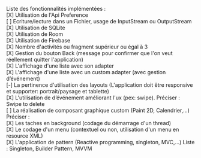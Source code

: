 Liste des fonctionnalités implémentées :<br>
[X] Utilisation de l'Api Preference<br>
[ ] Ecriture/lecture dans un Fichier, usage de InputStream ou OutputStream<br>
[X] Utilisation de SQLite<br>
[X] Utilisation de Room<br>
[X] Utilisation de Firebase<br>
[X] Nombre d'activités ou fragment supérieur ou égal à 3<br>
[X] Gestion du bouton Back (message pour confirmer que l'on veut réellement quitter l'application)<br>
[X] L'affichage d'une liste avec son adapter<br>
[X] L'affichage d'une liste avec un custom adapter (avec gestion d’événement)<br>
[-] La pertinence d'utilisation des layouts (L'application doit être responsive et supporter: portrait/paysage et tablette)<br>
[X] L'utilisation de d’événement améliorant l'ux (pex: swipe). Préciser : Swipe to delete<br>
[ ] La réalisation de composant graphique custom (Paint 2D, Calendrier,...) Préciser :<br>
[X] Les taches en background (codage du démarrage d'un thread)<br>
[X] Le codage d'un menu (contextuel ou non, utilisation d'un menu en resource XML)<br>
[X] L'application de pattern (Reactive programming, singleton, MVC,...) Liste : Singleton, Builder Pattern, MVVM<br>